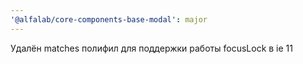 ```yaml
---
'@alfalab/core-components-base-modal': major
---
```


Удалён matches полифил для поддержки работы focusLock в ie 11
